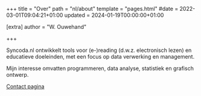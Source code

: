 +++
title = "Over"
path = "nl/about"
template = "pages.html"
#date = 2022-03-01T09:04:21+01:00
updated = 2024-01-19T00:00:00+01:00

[extra]
author = "W. Ouwehand"

+++

Syncoda.nl ontwikkelt tools voor (e-)reading (d.w.z. electronisch lezen) en educatieve doeleinden, met een focus op data verwerking en management.

Mijn interesse omvatten programmeren, data analyse, statistiek en grafisch ontwerp.

[Contact pagina](@/pages/contact.nl.md)
